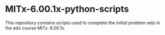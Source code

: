 # MITx-6.00.1x-python-scripts
This repository contains scripts used to complete the *initial* problem sets in the edx course MITx: 6.00.1x.

